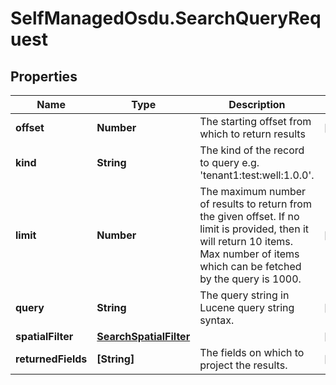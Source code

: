 # SelfManagedOsdu.SearchQueryRequest

## Properties
Name | Type | Description | Notes
------------ | ------------- | ------------- | -------------
**offset** | **Number** | The starting offset from which to return results | [optional] 
**kind** | **String** | The kind of the record to query e.g. 'tenant1:test:well:1.0.0'. | 
**limit** | **Number** | The maximum number of results to return from the given offset. If no limit is provided, then it will return 10 items. Max number of items which can be fetched by the query is 1000. | [optional] 
**query** | **String** | The query string in Lucene query string syntax. | [optional] 
**spatialFilter** | [**SearchSpatialFilter**](SearchSpatialFilter.md) |  | [optional] 
**returnedFields** | **[String]** | The fields on which to project the results. | [optional] 


